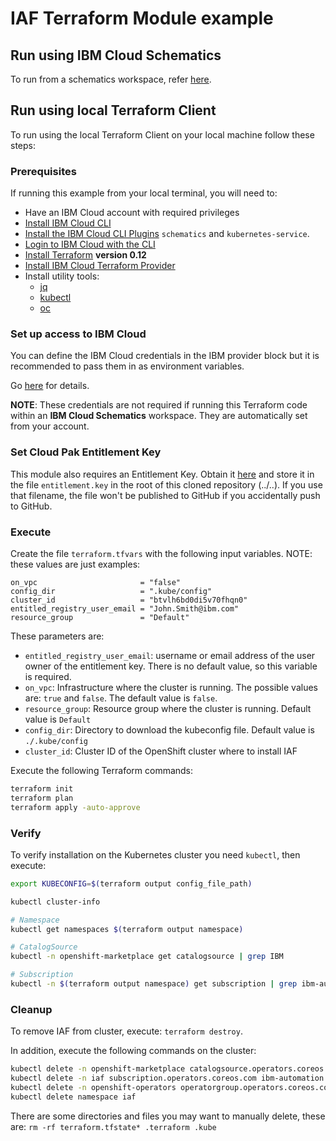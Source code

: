 # IAF Terraform Module example

## Run using IBM Cloud Schematics

To run from a schematics workspace, refer [here](https://cloud.ibm.com/docs/schematics?topic=schematics-about-schematics#how-to-workspaces).

## Run using local Terraform Client

To run using the local Terraform Client on your local machine follow these steps:

### Prerequisites

If running this example from your local terminal, you will need to:

- Have an IBM Cloud account with required privileges
- [Install IBM Cloud CLI](https://ibm.github.io/cloud-enterprise-examples/iac/setup-environment#install-ibm-cloud-cli)
- [Install the IBM Cloud CLI Plugins](https://ibm.github.io/cloud-enterprise-examples/iac/setup-environment#ibm-cloud-cli-plugins) `schematics` and `kubernetes-service`.
- [Login to IBM Cloud with the CLI](https://ibm.github.io/cloud-enterprise-examples/iac/setup-environment#login-to-ibm-cloud)
- [Install Terraform](https://ibm.github.io/cloud-enterprise-examples/iac/setup-environment#install-terraform) **version 0.12**
- [Install IBM Cloud Terraform Provider](https://ibm.github.io/cloud-enterprise-examples/iac/setup-environment#configure-access-to-ibm-cloud)
- Install utility tools:
  - [jq](https://stedolan.github.io/jq/download/)
  - [kubectl](https://kubernetes.io/docs/tasks/tools/install-kubectl/)
  - [oc](https://docs.openshift.com/container-platform/3.6/cli_reference/get_started_cli.html)


### Set up access to IBM Cloud

You can define the IBM Cloud credentials in the IBM provider block but it is recommended to pass them in as environment variables.

Go [here](../../CREDENTIALS.md) for details.

**NOTE**: These credentials are not required if running this Terraform code within an **IBM Cloud Schematics** workspace. They are automatically set from your account.

### Set Cloud Pak Entitlement Key

This module also requires an Entitlement Key. Obtain it [here](https://myibm.ibm.com/products-services/containerlibrary) and store it in the file `entitlement.key` in the root of this cloned repository (../..). If you use that filename, the file won't be published to GitHub if you accidentally push to GitHub.

### Execute

Create the file `terraform.tfvars` with the following input variables. NOTE: these values are just examples:

```hcl
on_vpc                       = "false"
config_dir                   = ".kube/config"
cluster_id                   = "btvlh6bd0di5v70fhqn0"
entitled_registry_user_email = "John.Smith@ibm.com"
resource_group               = "Default"
```

These parameters are:

- `entitled_registry_user_email`: username or email address of the user owner of the entitlement key. There is no default value, so this variable is required.
- `on_vpc`: Infrastructure where the cluster is running. The possible values are: `true` and `false`. The default value is `false`.
- `resource_group`: Resource group where the cluster is running. Default value is `Default`
- `config_dir`: Directory to download the kubeconfig file. Default value is `./.kube/config`
- `cluster_id`: Cluster ID of the OpenShift cluster where to install IAF

Execute the following Terraform commands:

```bash
terraform init
terraform plan
terraform apply -auto-approve
```

### Verify

To verify installation on the Kubernetes cluster you need `kubectl`, then execute:

```bash
export KUBECONFIG=$(terraform output config_file_path)

kubectl cluster-info

# Namespace
kubectl get namespaces $(terraform output namespace)

# CatalogSource
kubectl -n openshift-marketplace get catalogsource | grep IBM

# Subscription
kubectl -n $(terraform output namespace) get subscription | grep ibm-automation
```

### Cleanup

To remove IAF from cluster, execute: `terraform destroy`.

In addition, execute the following commands on the cluster:

```bash
kubectl delete -n openshift-marketplace catalogsource.operators.coreos.com opencloud-operators
kubectl delete -n iaf subscription.operators.coreos.com ibm-automation
kubectl delete -n openshift-operators operatorgroup.operators.coreos.com iaf-group
kubectl delete namespace iaf
```

There are some directories and files you may want to manually delete, these are: `rm -rf terraform.tfstate* .terraform .kube`
